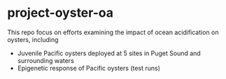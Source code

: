 # project-oyster-oa

This repo focus on efforts examining the impact of ocean acidification on oysters, including

- Juvenile Pacific oysters deployed at 5 sites in Puget Sound and surrounding waters
- Epigenetic response of Pacific oysters (test runs)
